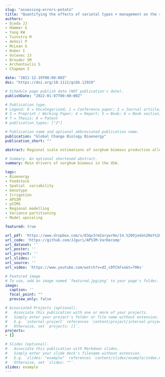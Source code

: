 ```yaml
---
slug: "assessing-errors-potato"
title: "Quantifying the effects of varietal types × management on the spatial variability of sorghum biomass across US environments"
authors:
- Ojeda JJ
- Hammer G
- Yang KW
- Tuinstra M
- deVoil P
- McLean G
- Huber I
- Volenec JJ
- Brouder SM
- Archontoulis S
- Chapman S

date: "2021-12-19T00:00:00Z"
doi: "https://doi.org/10.1111/gcbb.12919"

# Schedule page publish date (NOT publication's date).
publishDate: "2022-01-07T00:00:00Z"

# Publication type.
# Legend: 0 = Uncategorized; 1 = Conference paper; 2 = Journal article;
# 3 = Preprint / Working Paper; 4 = Report; 5 = Book; 6 = Book section;
# 7 = Thesis; 8 = Patent
# publication_types: ["2"]

# Publication name and optional abbreviated publication name.
publication: "Global Change Biology Bioenergy"
publication_short: ""

abstract: Regional scale estimations of sorghum biomass production allow identification of optimum genotype × environment × management (G×E×M) combinations for bioenergy generation. The objective of this study was to determine the degree of contributions of G, E and M toward variability in sorghum biomass in the USA. Using the Agricultural Production Systems sIMulator in a grid computing platform, biomass was simulated for irrigated and rainfed conditions for 30 years across the USA for four sorghum varietal types (grain-GS, sudangrass-SS, photosensitive-PS and photo insensitive-PI). Simulated biomass was assessed by environments clustered using the sum of intercepted solar radiation (ir), mean of temperature stress factor (tp) and water stress factor (sw). Simulated biomass ranged from 5.8 t ha-1 (GS-rainfed) to 27.5 t ha-1 (PI-irrigated). Under high-temperature environments (mean annual temperature=25°C), rainfed biomass between 40 and 80 days after planting (DAP) was strongly correlated with sw (r=0.64-0.86) and irrigated biomass with ir (r=0.68-0.81). Under low-temperature environments (mean annual temperature=18°C) after 40DAP, tp and ir had greater effects than sw (r=0.55-0.82). Biomass variance was mainly explained by varietal type (50-76%) in all environments × irrigation combinations, except in the high- and mid-temperature environments under rainfed conditions where rainfall had the major effect (25-45%). However, when mean temperature during the growing season decreased from 25°C (high-environments) to 18°C (low-environments), the contribution of mean temperature to biomass variance increased from 7% to 34% (rainfed) and from 4% to 36% (irrigated). Varietal type had the larger interactions with other factors independently of the environment and irrigation. We demonstrated a need to quantify (i) the main G×E×M drivers of biomass variability based on environmental stress factors and (ii) the variance contribution of these drivers on sorghum biomass. Our regional-scale estimations are key inputs for future robust biomass projections of energy sorghum genotypes integrating G×E×M under climate change scenarios.

# Summary. An optional shortened abstract.
summary: Main drivers of sorghum biomass in the USA.

tags:
- Bioenergy
- Feedstock
- Spatial  variability
- Genotype
- Irrigation
- APSIM
- pSIMS
- Regional modelling
- Variance partitioning
- Model upscaling

featured: true

url_pdf: 'https://www.dropbox.com/s/83qx3rm2arywr0o/14.%20Ojeda%20et%20al.%2C%202022%20GCBB.pdf?dl=0'
url_code: 'https://github.com/JJguri/APSIM-VarDecomp'
url_dataset: ''
url_poster: ''
url_project: ''
url_slides: ''
url_source: ''
url_video: 'https://www.youtube.com/watch?v=dI_cDTCkFxo&t=706s'

# Featured image
# To use, add an image named `featured.jpg/png` to your page's folder. 
image:
  caption: ''
  focal_point: ""
  preview_only: false

# Associated Projects (optional).
#   Associate this publication with one or more of your projects.
#   Simply enter your project's folder or file name without extension.
#   E.g. `internal-project` references `content/project/internal-project/index.md`.
#   Otherwise, set `projects: []`.
projects:
- []

# Slides (optional).
#   Associate this publication with Markdown slides.
#   Simply enter your slide deck's filename without extension.
#   E.g. `slides: "example"` references `content/slides/example/index.md`.
#   Otherwise, set `slides: ""`.
slides: example
---
```

